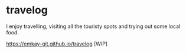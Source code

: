 # travelog

I enjoy travelling, visiting all the touristy spots and trying out some local food.

https://emkay-git.github.io/travelog  [WIP]
 
